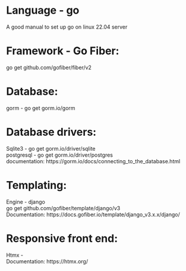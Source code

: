 <h1>Language - go</h1>
A good manual to set up go on linux 22.04 server <br/>

<h1>Framework - Go Fiber:</h1>
go get github.com/gofiber/fiber/v2<br/>

<h1>Database:</h1>
gorm - go get gorm.io/gorm<br/>

<h1>Database drivers:</h1>
Sqlite3 - go get gorm.io/driver/sqlite<br/>
postgresql - go get gorm.io/driver/postgres<br/>
documentation: https://gorm.io/docs/connecting_to_the_database.html<br/>

<h1>Templating:</h1>
Engine - django<br/>
go get github.com/gofiber/template/django/v3<br/>
Documentation: https://docs.gofiber.io/template/django_v3.x.x/django/<br/>

<h1>Responsive front end:</h1>
Htmx - <script src="https://unpkg.com/htmx.org@1.9.5"></script><br/>
Documentation: https://htmx.org/<br/>

<h1></h1>
